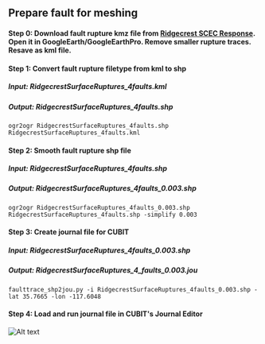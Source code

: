 ## Prepare fault for meshing

#### Step 0: Download fault rupture kmz file from [Ridgecrest SCEC Response](https://response.scec.org/sites/default/files/Ridgecrest%20Surface%20Ruptures_0.kmz). Open it in GoogleEarth/GoogleEarthPro. Remove smaller rupture traces. Resave as kml file.

#### Step 1: Convert fault rupture filetype from kml to shp
##### Input: RidgecrestSurfaceRuptures_4faults.kml
##### Output: RidgecrestSurfaceRuptures_4faults.shp
```
ogr2ogr RidgecrestSurfaceRuptures_4faults.shp RidgecrestSurfaceRuptures_4faults.kml
```
#### Step 2: Smooth fault rupture shp file
##### Input: RidgecrestSurfaceRuptures_4faults.shp
##### Output: RidgecrestSurfaceRuptures_4faults_0.003.shp 

```
ogr2ogr RidgecrestSurfaceRuptures_4faults_0.003.shp RidgecrestSurfaceRuptures_4faults.shp -simplify 0.003
```
#### Step 3: Create journal file for CUBIT
##### Input: RidgecrestSurfaceRuptures_4faults_0.003.shp
##### Output: RidgecrestSurfaceRuptures_4_faults_0.003.jou
```
faulttrace_shp2jou.py -i RidgecrestSurfaceRuptures_4faults_0.003.shp -lat 35.7665 -lon -117.6048
```
#### Step 4: Load and run journal file in CUBIT's Journal Editor
![Alt text](https://github.com/mbarbasevilla/mesh_tools/blob/master/cubit_faulttracejou.png?raw=true)
